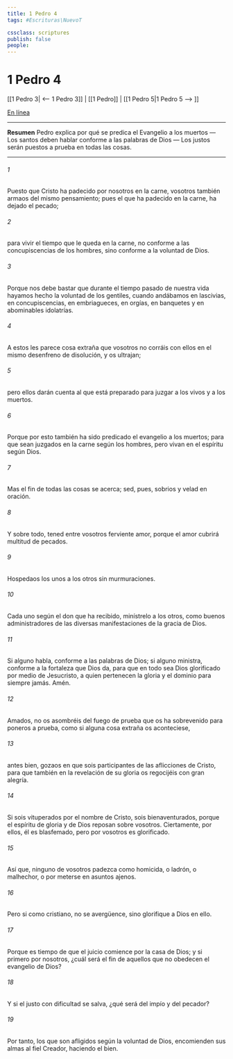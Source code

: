 ```yaml
---
title: 1 Pedro 4
tags: #Escrituras\NuevoT

cssclass: scriptures
publish: false
people:
---
```


# 1 Pedro 4
[[1 Pedro 3| <-- 1 Pedro 3]] | [[1 Pedro]] | [[1 Pedro 5|1 Pedro 5 --> ]]

[En línea](https://churchofjesuschrist.org/study/scriptures/nt/1-pet/4?lang=spa)

---
__Resumen__
Pedro explica por qué se predica el Evangelio a los muertos — Los santos deben hablar conforme a las palabras de Dios — Los justos serán puestos a prueba en todas las cosas.

---
###### 1 
Puesto que Cristo ha padecido por nosotros en la carne, vosotros también armaos del mismo pensamiento; pues el que ha padecido en la carne, ha dejado el pecado;

###### 2 
para vivir el tiempo que le queda en la carne, no conforme a las concupiscencias de los hombres, sino conforme a la voluntad de Dios.

###### 3 
Porque nos debe bastar que durante el tiempo pasado de nuestra vida hayamos hecho la voluntad de los gentiles, cuando andábamos en lascivias, en concupiscencias, en embriagueces, en orgías, en banquetes y en abominables idolatrías.

###### 4 
A estos les parece cosa extraña que vosotros no corráis con ellos en el mismo desenfreno de disolución, y os ultrajan;

###### 5 
pero ellos darán cuenta al que está preparado para juzgar a los vivos y a los muertos.

###### 6 
Porque por esto también ha sido predicado el evangelio a los muertos; para que sean juzgados en la carne según los hombres, pero vivan en el espíritu según Dios.

###### 7 
Mas el fin de todas las cosas se acerca; sed, pues, sobrios y velad en oración.

###### 8 
Y sobre todo, tened entre vosotros ferviente amor, porque el amor cubrirá multitud de pecados.

###### 9 
Hospedaos los unos a los otros sin murmuraciones.

###### 10 
Cada uno según el don que ha recibido, minístrelo a los otros, como buenos administradores de las diversas manifestaciones de la gracia de Dios.

###### 11 
Si alguno habla,  conforme a las palabras de Dios; si alguno ministra,  conforme a la fortaleza que Dios da, para que en todo sea Dios glorificado por medio de Jesucristo, a quien pertenecen la gloria y el dominio para siempre jamás. Amén.

###### 12 
Amados, no os asombréis del fuego de prueba que os ha sobrevenido para poneros a prueba, como si alguna cosa extraña os aconteciese,

###### 13 
antes bien, gozaos en que sois participantes de las aflicciones de Cristo, para que también en la revelación de su gloria os regocijéis con gran alegría.

###### 14 
Si sois vituperados por el nombre de Cristo, sois bienaventurados, porque el espíritu de gloria y de Dios reposan sobre vosotros. Ciertamente, por ellos, él es blasfemado, pero por vosotros es glorificado.

###### 15 
Así que, ninguno de vosotros padezca como homicida, o ladrón, o malhechor, o por meterse en asuntos ajenos.

###### 16 
Pero si  como cristiano, no se avergüence, sino glorifique a Dios en ello.

###### 17 
Porque es tiempo de que el juicio comience por la casa de Dios; y si primero  por nosotros, ¿cuál será el fin de aquellos que no obedecen el evangelio de Dios?

###### 18 
Y si el justo con dificultad se salva, ¿qué será del impío y del pecador?

###### 19 
Por tanto, los que son afligidos según la voluntad de Dios, encomienden sus almas al fiel Creador, haciendo el bien.

